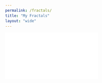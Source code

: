 ```yaml
---
permalink: /fractals/
title: "My Fractals"
layout: "wide"
---
```

![](/assets/images/Zen_and_Practicism.pdf "This is a pdf")  
